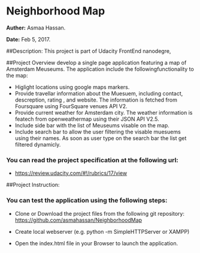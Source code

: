 # Neighborhood Map

**Auther:** Asmaa Hassan.

**Date:** Feb 5, 2017.

##Description:
This project is part of Udacity FrontEnd nanodegre, 


##Project Overview
develop a single page application featuring a map of Amsterdam Meuseums. The application include the followingfunctionality to the map:
- Higlight locations using google maps markers.
- Provide travellar information about the Muesuem, including contact, descreption, rating , and website. The information is fetched from Foursquare using FourSquare venues API V2.
- Provide current weather for Amsterdam city. The weather information is featech from openweathermap using their JSON API V2.5.
- Include side bar with the list of Meuseums visable on the map.
- Include search bar to allow the user filtering the visable muesuems using their names. As soon as user type on the search bar the list get filtered dynamicly.

### You can read the project specification at the following url:
- https://review.udacity.com/#!/rubrics/17/view


##Project Instruction:

### You can test the application using the following steps:
- Clone or Download the project files from the following git repository:
https://github.com/asmahassan/NeighborhoodMap

- Create local webserver (e.g. python -m SimpleHTTPServer or XAMPP)

- Open the index.html file in your Browser to launch the application.

